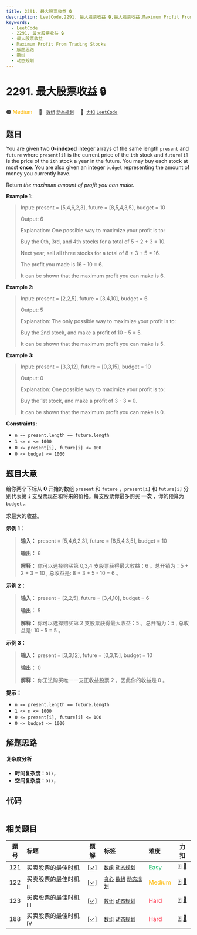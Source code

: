 ```yaml
---
title: 2291. 最大股票收益 🔒
description: LeetCode,2291. 最大股票收益 🔒,最大股票收益,Maximum Profit From Trading Stocks,解题思路,数组,动态规划
keywords:
  - LeetCode
  - 2291. 最大股票收益 🔒
  - 最大股票收益
  - Maximum Profit From Trading Stocks
  - 解题思路
  - 数组
  - 动态规划
---
```


# 2291. 最大股票收益 🔒

🟠 <font color=#ffb800>Medium</font>&emsp; 🔖&ensp; [`数组`](/tag/array.md) [`动态规划`](/tag/dynamic-programming.md)&emsp; 🔗&ensp;[`力扣`](https://leetcode.cn/problems/maximum-profit-from-trading-stocks) [`LeetCode`](https://leetcode.com/problems/maximum-profit-from-trading-stocks)

## 题目

You are given two **0-indexed** integer arrays of the same length `present`
and `future` where `present[i]` is the current price of the `ith` stock and
`future[i]` is the price of the `ith` stock a year in the future. You may buy
each stock at most **once**. You are also given an integer `budget`
representing the amount of money you currently have.

Return _the maximum amount of profit you can make._



**Example 1:**

> Input: present = [5,4,6,2,3], future = [8,5,4,3,5], budget = 10
> 
> Output: 6
> 
> Explanation: One possible way to maximize your profit is to:
> 
> Buy the 0th, 3rd, and 4th stocks for a total of 5 + 2 + 3 = 10.
> 
> Next year, sell all three stocks for a total of 8 + 3 + 5 = 16.
> 
> The profit you made is 16 - 10 = 6.
> 
> It can be shown that the maximum profit you can make is 6.

**Example 2:**

> Input: present = [2,2,5], future = [3,4,10], budget = 6
> 
> Output: 5
> 
> Explanation: The only possible way to maximize your profit is to:
> 
> Buy the 2nd stock, and make a profit of 10 - 5 = 5.
> 
> It can be shown that the maximum profit you can make is 5.

**Example 3:**

> Input: present = [3,3,12], future = [0,3,15], budget = 10
> 
> Output: 0
> 
> Explanation: One possible way to maximize your profit is to:
> 
> Buy the 1st stock, and make a profit of 3 - 3 = 0.
> 
> It can be shown that the maximum profit you can make is 0.

**Constraints:**

  * `n == present.length == future.length`
  * `1 <= n <= 1000`
  * `0 <= present[i], future[i] <= 100`
  * `0 <= budget <= 1000`


## 题目大意

给你两个下标从 **0**  开始的数组 `present` 和 `future` ，`present[i]` 和 `future[i]` 分别代表第
`i` 支股票现在和将来的价格。每支股票你最多购买 **一次** ，你的预算为 `budget` 。

求最大的收益。



**示例 1：**

> 
> 
> 
> 
> 
> **输入：** present = [5,4,6,2,3], future = [8,5,4,3,5], budget = 10
> 
> **输出：** 6
> 
> **解释：** 你可以选择购买第 0,3,4 支股票获得最大收益：6 。总开销为：5 + 2 + 3 = 10 , 总收益是: 8 + 3 + 5 - 10 = 6 。
> 
> 

**示例 2：**

> 
> 
> 
> 
> 
> **输入：** present = [2,2,5], future = [3,4,10], budget = 6
> 
> **输出：** 5
> 
> **解释：** 你可以选择购买第 2 支股票获得最大收益：5 。总开销为：5 , 总收益是: 10 - 5 = 5 。
> 
> 

**示例 3：**

> 
> 
> 
> 
> 
> **输入：** present = [3,3,12], future = [0,3,15], budget = 10
> 
> **输出：** 0
> 
> **解释：** 你无法购买唯一一支正收益股票 2 ，因此你的收益是 0 。
> 
> 



**提示：**

  * `n == present.length == future.length`
  * `1 <= n <= 1000`
  * `0 <= present[i], future[i] <= 100`
  * `0 <= budget <= 1000`


## 解题思路

#### 复杂度分析

- **时间复杂度**：`O()`，
- **空间复杂度**：`O()`，

## 代码

```javascript

```

## 相关题目

<!-- prettier-ignore -->
| 题号 | 标题 | 题解 | 标签 | 难度 | 力扣 |
| :------: | :------ | :------: | :------ | :------ | :------: |
| 121 | 买卖股票的最佳时机 | [[✓]](/problem/0121.md) |  [`数组`](/tag/array.md) [`动态规划`](/tag/dynamic-programming.md) | <font color=#15bd66>Easy</font> | [🀄️](https://leetcode.cn/problems/best-time-to-buy-and-sell-stock) [🔗](https://leetcode.com/problems/best-time-to-buy-and-sell-stock) |
| 122 | 买卖股票的最佳时机 II | [[✓]](/problem/0122.md) |  [`贪心`](/tag/greedy.md) [`数组`](/tag/array.md) [`动态规划`](/tag/dynamic-programming.md) | <font color=#ffb800>Medium</font> | [🀄️](https://leetcode.cn/problems/best-time-to-buy-and-sell-stock-ii) [🔗](https://leetcode.com/problems/best-time-to-buy-and-sell-stock-ii) |
| 123 | 买卖股票的最佳时机 III | [[✓]](/problem/0123.md) |  [`数组`](/tag/array.md) [`动态规划`](/tag/dynamic-programming.md) | <font color=#ff334b>Hard</font> | [🀄️](https://leetcode.cn/problems/best-time-to-buy-and-sell-stock-iii) [🔗](https://leetcode.com/problems/best-time-to-buy-and-sell-stock-iii) |
| 188 | 买卖股票的最佳时机 IV | [[✓]](/problem/0188.md) |  [`数组`](/tag/array.md) [`动态规划`](/tag/dynamic-programming.md) | <font color=#ff334b>Hard</font> | [🀄️](https://leetcode.cn/problems/best-time-to-buy-and-sell-stock-iv) [🔗](https://leetcode.com/problems/best-time-to-buy-and-sell-stock-iv) |